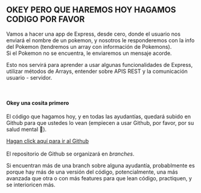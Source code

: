 ## OKEY PERO QUE HAREMOS HOY HAGAMOS CODIGO POR FAVOR

Vamos a hacer una app de Express, desde cero, donde el usuario nos enviará el nombre de un pokemon, y nosotros le responderemos con la info del Pokemon (tendremos un array con información de Pokemons). <br/>
Si el Pokemon no se encuentra, le enviaremos un mensaje acorde.

Esto nos servirá para aprender a usar algunas funcionalidades de Express, utilizar métodos de Arrays, entender sobre APIS REST y la comunicación usuario - servidor.



<br/>

#### Okey una cosita primero
El código que hagamos hoy, y en todas las ayudantías, quedará subido en Github para que ustedes lo vean (empiecen a usar Github, por favor, por su salud mental 🥺). <br/>

<a href='https://github.com/JoseTomasSilvaZ/Webdev-2024-2/tree/ayudantia-2'>Hagan click aquí para ir al Github</a>
<br/><br/>
El repositorio de Github se organizará en *branches*.

 Si encuentran más de una branch sobre alguna ayudantía, probablmente es porque hay más de una versión del código, potencialmente, una más avanzada que otra o con más features para que lean código, practiquen, y se interioricen más.
